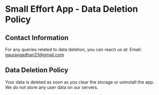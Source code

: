 # Small Effort App - Data Deletion Policy

## Contact Information
For any queries related to data deletion, you can reach us at:
Email: gauravgadhari21@gmail.com

## Data Deletion Policy
Your data is deleted as soon as you clear the storage or uninstall the app. We do not store any user data on our servers.
